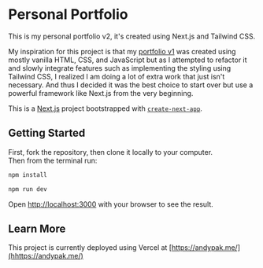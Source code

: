 # Personal Portfolio

This is my personal portfolio v2, it's created using Next.js and Tailwind CSS.  

My inspiration for this project is that my [portfolio v1](https://github.com/PakmanGames/portfolio) was created using mostly vanilla HTML, CSS, and JavaScript but as I attempted to refactor it and slowly integrate features such as implementing the styling using Tailwind CSS, I realized I am doing a lot of extra work that just isn't necessary. And thus I decided it was the best choice to start over but use a powerful framework like Next.js from the very beginning.

This is a [Next.js](https://nextjs.org/) project bootstrapped with [`create-next-app`](https://github.com/vercel/next.js/tree/canary/packages/create-next-app).

## Getting Started

First, fork the repository, then clone it locally to your computer.  
Then from the terminal run:

```bash
npm install

npm run dev
```

Open [http://localhost:3000](http://localhost:3000) with your browser to see the result.

## Learn More

This project is currently deployed using Vercel at [https://andypak.me/](hhttps://andypak.me/)